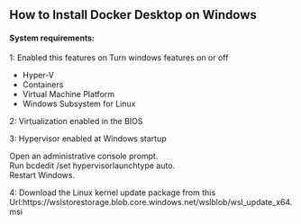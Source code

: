 # <h2>How to Install Docker Desktop on Windows</h2>
<h4>System requirements:</h4>
<p>1: Enabled this features on Turn windows features on or off </p>
<ul>
  <li>Hyper-V</li>
  <li>Containers</li>
  <li>Virtual Machine Platform</li>
  <li>Windows Subsystem for Linux</li>
</ul>

<p>2: Virtualization enabled in the BIOS </p>
<p>3: Hypervisor enabled at Windows startup </p>
<span> Open an administrative console prompt.<br>Run bcdedit /set hypervisorlaunchtype auto.<br>Restart Windows.
<p>4: Download the Linux kernel update package from this Url:https://wslstorestorage.blob.core.windows.net/wslblob/wsl_update_x64.msi</p>
